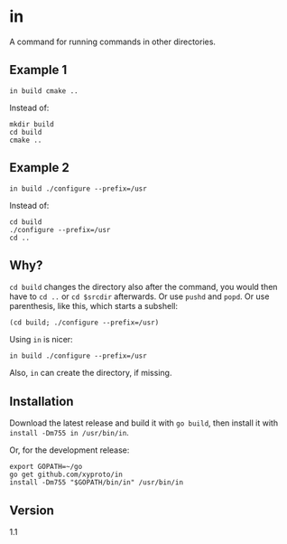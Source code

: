 # in

A command for running commands in other directories.

## Example 1

    in build cmake ..

Instead of:

    mkdir build
    cd build
    cmake ..

## Example 2

    in build ./configure --prefix=/usr

Instead of:

    cd build
    ./configure --prefix=/usr
    cd ..

## Why?

`cd build` changes the directory also after the command, you would then have to `cd ..` or `cd $srcdir` afterwards. Or use `pushd` and `popd`. Or use parenthesis, like this, which starts a subshell:

    (cd build; ./configure --prefix=/usr)

Using `in` is nicer:

    in build ./configure --prefix=/usr

Also, `in` can create the directory, if missing.

## Installation

Download the latest release and build it with `go build`, then install it with `install -Dm755 in /usr/bin/in`.

Or, for the development release:

    export GOPATH=~/go
    go get github.com/xyproto/in
    install -Dm755 "$GOPATH/bin/in" /usr/bin/in

## Version

1.1
